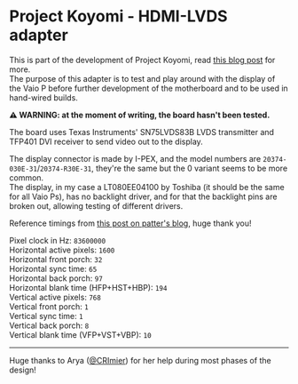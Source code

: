 # Project Koyomi - HDMI-LVDS adapter

This is part of the development of Project Koyomi, read [this blog post](https://blog.exentio.sexy/2023/12/11/project-koyomi-planning.html)
for more.  
The purpose of this adapter is to test and play around with the display of the
Vaio P before further development of the motherboard and to be used in
hand-wired builds.  

**⚠️ WARNING: at the moment of writing, the board hasn't been tested.**  

The board uses Texas Instruments' SN75LVDS83B LVDS transmitter and TFP401 DVI
receiver to send video out to the display.  

The display connector is made by I-PEX, and the model numbers are
`20374-030E-31`/`20374-R30E-31`, they're the same but the 0 variant seems to be
more common.  
The display, in my case a LT080EE04100 by Toshiba (it should be the same for
all Vaio Ps), has no backlight driver, and for that the backlight pins are
broken out, allowing testing of different drivers.  

Reference timings from [this post on patter's blog](https://pcloadletter.co.uk/2012/07/06/iemgd-for-vaio-p/),
huge thank you!  

Pixel clock in Hz: `83600000`  
Horizontal active pixels: `1600`  
Horizontal front porch: `32`  
Horizontal sync time: `65`  
Horizontal back porch: `97`  
Horizontal blank time (HFP+HST+HBP): `194`  
Vertical active pixels: `768`  
Vertical front porch: `1`  
Vertical sync time: `1`  
Vertical back porch: `8`  
Vertical blank time (VFP+VST+VBP): `10`  

---

Huge thanks to Arya ([@CRImier](https://github.com/CRImier)) for her help during most phases of the design!
